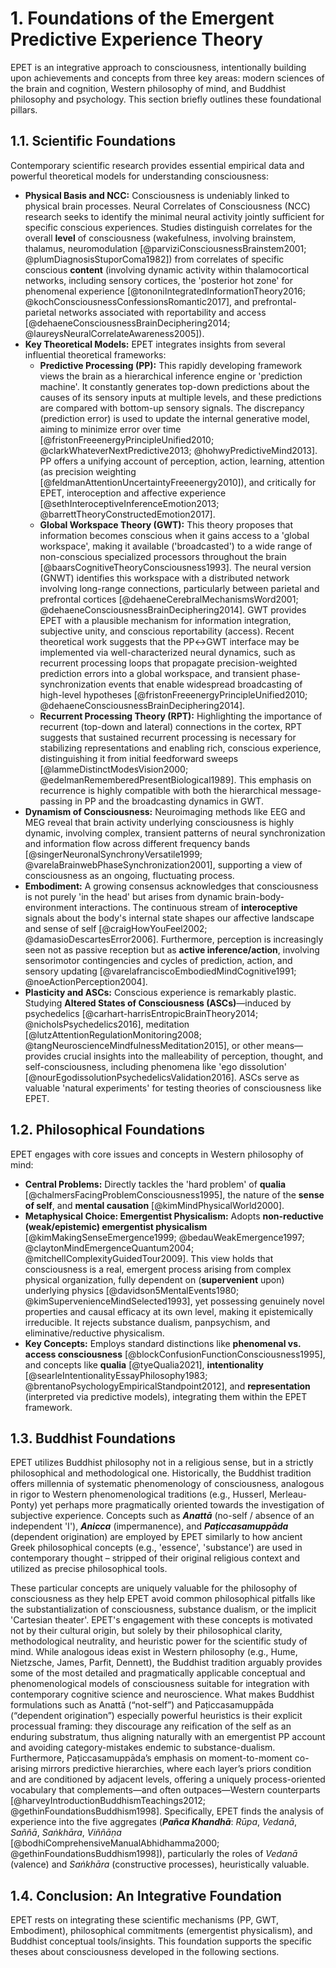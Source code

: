 # 1. Foundations of the Emergent Predictive Experience Theory

EPET is an integrative approach to consciousness, intentionally building upon achievements and concepts from three key areas: modern sciences of the brain and cognition, Western philosophy of mind, and Buddhist philosophy and psychology. This section briefly outlines these foundational pillars.

## 1.1. Scientific Foundations

Contemporary scientific research provides essential empirical data and powerful theoretical models for understanding consciousness:

*   **Physical Basis and NCC:** Consciousness is undeniably linked to physical brain processes. Neural Correlates of Consciousness (NCC) research seeks to identify the minimal neural activity jointly sufficient for specific conscious experiences. Studies distinguish correlates for the overall **level** of consciousness (wakefulness, involving brainstem, thalamus, neuromodulation [@parviziConsciousnessBrainstem2001; @plumDiagnosisStuporComa1982]) from correlates of specific conscious **content** (involving dynamic activity within thalamocortical networks, including sensory cortices, the 'posterior hot zone' for phenomenal experience [@tononiIntegratedInformationTheory2016; @kochConsciousnessConfessionsRomantic2017], and prefrontal-parietal networks associated with reportability and access [@dehaeneConsciousnessBrainDeciphering2014; @laureysNeuralCorrelateAwareness2005]).
*   **Key Theoretical Models:** EPET integrates insights from several influential theoretical frameworks:
    *   **Predictive Processing (PP):** This rapidly developing framework views the brain as a hierarchical inference engine or 'prediction machine'. It constantly generates top-down predictions about the causes of its sensory inputs at multiple levels, and these predictions are compared with bottom-up sensory signals. The discrepancy (prediction error) is used to update the internal generative model, aiming to minimize error over time [@fristonFreeenergyPrincipleUnified2010; @clarkWhateverNextPredictive2013; @hohwyPredictiveMind2013]. PP offers a unifying account of perception, action, learning, attention (as precision weighting [@feldmanAttentionUncertaintyFreeenergy2010]), and critically for EPET, interoception and affective experience [@sethInteroceptiveInferenceEmotion2013; @barrettTheoryConstructedEmotion2017].
    *   **Global Workspace Theory (GWT):** This theory proposes that information becomes conscious when it gains access to a 'global workspace', making it available ('broadcasted') to a wide range of non-conscious specialized processors throughout the brain [@baarsCognitiveTheoryConsciousness1993]. The neural version (GNWT) identifies this workspace with a distributed network involving long-range connections, particularly between parietal and prefrontal cortices [@dehaeneCerebralMechanismsWord2001; @dehaeneConsciousnessBrainDeciphering2014]. GWT provides EPET with a plausible mechanism for information integration, subjective unity, and conscious reportability (access). Recent theoretical work suggests that the PP↔GWT interface may be implemented via well-characterized neural dynamics, such as recurrent processing loops that propagate precision-weighted prediction errors into a global workspace, and transient phase-synchronization events that enable widespread broadcasting of high-level hypotheses [@fristonFreeenergyPrincipleUnified2010; @dehaeneConsciousnessBrainDeciphering2014].
    *   **Recurrent Processing Theory (RPT):** Highlighting the importance of recurrent (top-down and lateral) connections in the cortex, RPT suggests that sustained recurrent processing is necessary for stabilizing representations and enabling rich, conscious experience, distinguishing it from initial feedforward sweeps [@lammeDistinctModesVision2000; @edelmanRememberedPresentBiological1989]. This emphasis on recurrence is highly compatible with both the hierarchical message-passing in PP and the broadcasting dynamics in GWT.
*   **Dynamism of Consciousness:** Neuroimaging methods like EEG and MEG reveal that brain activity underlying consciousness is highly dynamic, involving complex, transient patterns of neural synchronization and information flow across different frequency bands [@singerNeuronalSynchronyVersatile1999; @varelaBrainwebPhaseSynchronization2001], supporting a view of consciousness as an ongoing, fluctuating process.
*   **Embodiment:** A growing consensus acknowledges that consciousness is not purely 'in the head' but arises from dynamic brain-body-environment interactions. The continuous stream of **interoceptive** signals about the body's internal state shapes our affective landscape and sense of self [@craigHowYouFeel2002; @damasioDescartesError2006]. Furthermore, perception is increasingly seen not as passive reception but as **active inference/action**, involving sensorimotor contingencies and cycles of prediction, action, and sensory updating [@varelafranciscoEmbodiedMindCognitive1991; @noeActionPerception2004].
*   **Plasticity and ASCs:** Conscious experience is remarkably plastic. Studying **Altered States of Consciousness (ASCs)**—induced by psychedelics [@carhart-harrisEntropicBrainTheory2014; @nicholsPsychedelics2016], meditation [@lutzAttentionRegulationMonitoring2008; @tangNeuroscienceMindfulnessMeditation2015], or other means—provides crucial insights into the malleability of perception, thought, and self-consciousness, including phenomena like 'ego dissolution' [@nourEgodissolutionPsychedelicsValidation2016]. ASCs serve as valuable 'natural experiments' for testing theories of consciousness like EPET.

## 1.2. Philosophical Foundations

EPET engages with core issues and concepts in Western philosophy of mind:

*   **Central Problems:** Directly tackles the 'hard problem' of **qualia** [@chalmersFacingProblemConsciousness1995], the nature of the **sense of self**, and **mental causation** [@kimMindPhysicalWorld2000].
*   **Metaphysical Choice: Emergentist Physicalism:** Adopts **non-reductive (weak/epistemic) emergentist physicalism** [@kimMakingSenseEmergence1999; @bedauWeakEmergence1997; @claytonMindEmergenceQuantum2004; @mitchellComplexityGuidedTour2009]. This view holds that consciousness is a real, emergent process arising from complex physical organization, fully dependent on (**supervenient** upon) underlying physics [@davidson5MentalEvents1980; @kimSupervenienceMindSelected1993], yet possessing genuinely novel properties and causal efficacy at its own level, making it epistemically irreducible. It rejects substance dualism, panpsychism, and eliminative/reductive physicalism.
*   **Key Concepts:** Employs standard distinctions like **phenomenal vs. access consciousness** [@blockConfusionFunctionConsciousness1995], and concepts like **qualia** [@tyeQualia2021], **intentionality** [@searleIntentionalityEssayPhilosophy1983; @brentanoPsychologyEmpiricalStandpoint2012], and **representation** (interpreted via predictive models), integrating them within the EPET framework.

## 1.3. Buddhist Foundations

EPET utilizes Buddhist philosophy not in a religious sense, but in a strictly philosophical and methodological one. Historically, the Buddhist tradition offers millennia of systematic phenomenology of consciousness, analogous in rigor to Western phenomenological traditions (e.g., Husserl, Merleau-Ponty) yet perhaps more pragmatically oriented towards the investigation of subjective experience. Concepts such as ***Anattā*** (no-self / absence of an independent 'I'), ***Anicca*** (impermanence), and ***Paṭiccasamuppāda*** (dependent origination) are employed by EPET similarly to how ancient Greek philosophical concepts (e.g., 'essence', 'substance') are used in contemporary thought – stripped of their original religious context and utilized as precise philosophical tools.

These particular concepts are uniquely valuable for the philosophy of consciousness as they help EPET avoid common philosophical pitfalls like the substantialization of consciousness, substance dualism, or the implicit 'Cartesian theater'. EPET's engagement with these concepts is motivated not by their cultural origin, but solely by their philosophical clarity, methodological neutrality, and heuristic power for the scientific study of mind. While analogous ideas exist in Western philosophy (e.g., Hume, Nietzsche, James, Parfit, Dennett), the Buddhist tradition arguably provides some of the most detailed and pragmatically applicable conceptual and phenomenological models of consciousness suitable for integration with contemporary cognitive science and neuroscience. What makes Buddhist formulations such as Anattā (“not-self”) and Paṭiccasamuppāda (“dependent origination”) especially powerful heuristics is their explicit processual framing: they discourage any reification of the self as an enduring substratum, thus aligning naturally with an emergentist PP account and avoiding category-mistakes endemic to substance-dualism. Furthermore, Paṭiccasamuppāda’s emphasis on moment-to-moment co-arising mirrors predictive hierarchies, where each layer’s priors condition and are conditioned by adjacent levels, offering a uniquely process-oriented vocabulary that complements—and often outpaces—Western counterparts [@harveyIntroductionBuddhismTeachings2012; @gethinFoundationsBuddhism1998]. Specifically, EPET finds the analysis of experience into the five aggregates (***Pañca Khandhā***: *Rūpa*, *Vedanā*, *Saññā*, *Saṅkhāra*, *Viññāṇa* [@bodhiComprehensiveManualAbhidhamma2000; @gethinFoundationsBuddhism1998]), particularly the roles of *Vedanā* (valence) and *Saṅkhāra* (constructive processes), heuristically valuable.

## 1.4. Conclusion: An Integrative Foundation

EPET rests on integrating these scientific mechanisms (PP, GWT, Embodiment), philosophical commitments (emergentist physicalism), and Buddhist conceptual tools/insights. This foundation supports the specific theses about consciousness developed in the following sections.